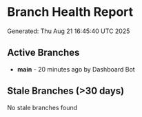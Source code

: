 # Branch Health Report
Generated: Thu Aug 21 16:45:40 UTC 2025

## Active Branches
- **main** - 20 minutes ago by Dashboard Bot

## Stale Branches (>30 days)
No stale branches found
